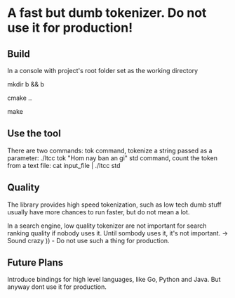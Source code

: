 # A fast but dumb tokenizer. Do not use it for production!

## Build

In a console with project's root folder set as the working directory

mkdir b && b

cmake ..

make


## Use the tool
There are two commands:
tok command, tokenize a string passed as a parameter:
  ./ltcc tok "Hom nay ban an gi"
std command, count the token from a text file:
  cat input_file | ./ltcc std

## Quality
The library provides high speed tokenization, such as low tech dumb stuff usually have more chances to run faster, but do not mean a lot.

In a search engine, low quality tokenizer are not important for search ranking quality if nobody uses it. Until sombody uses it, it's not important. -> Sound crazy )) - Do not use such a thing for production.

## Future Plans
Introduce bindings for high level languages, like Go, Python and Java. But anyway dont use it for production.

